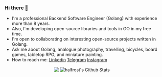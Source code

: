 ### Hi there 👋

- I'm a professional Backend Software Engineer (Golang) with experience more than 8 years.
- Also, I'm developing open-source libraries and tools in GO in my free time.
- I'm open to collaborating on interesting open-source projects written in Golang.
- Ask me about Golang, analogue photography, travelling, bicycles, board games, tabletop RPG, and miniature painting.
- How to reach me: [Linkedin](https://www.linkedin.com/in/olegbalunenko/) [Telegram](https://t.me/obalunenko) [Instagram](https://www.instagram.com/obalunenko/) 

<p align="center">
<img align="center" src="https://github-readme-stats.vercel.app/api/top-langs/?username=obalunenko&hide_langs_below=1&theme=default&line_height=27&layout=compact" />
<img align="center" src="https://github-readme-stats.vercel.app/api?username=obalunenko&show_icons=true&count_private=true&include_all_commits=true&line_height=21" alt="halfrost's Github Stats" />
</p>

